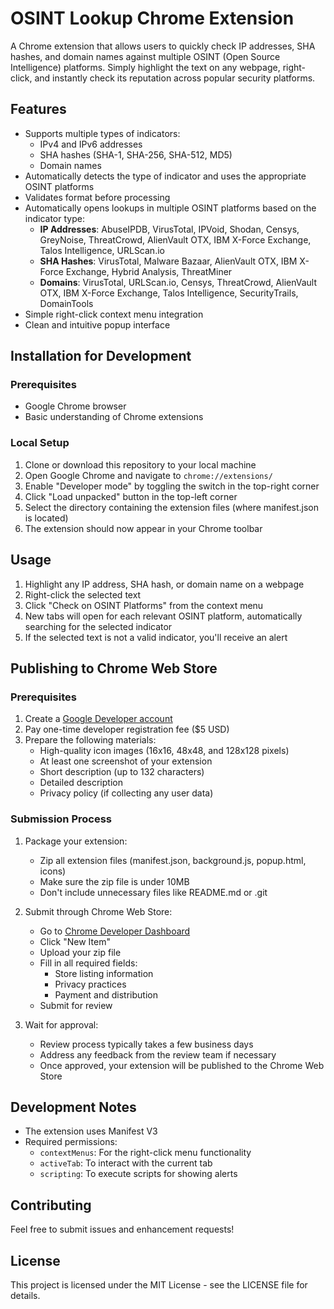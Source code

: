 # OSINT Lookup Chrome Extension

A Chrome extension that allows users to quickly check IP addresses, SHA hashes, and domain names against multiple OSINT (Open Source Intelligence) platforms. Simply highlight the text on any webpage, right-click, and instantly check its reputation across popular security platforms.

## Features

- Supports multiple types of indicators:
  - IPv4 and IPv6 addresses
  - SHA hashes (SHA-1, SHA-256, SHA-512, MD5)
  - Domain names
- Automatically detects the type of indicator and uses the appropriate OSINT platforms
- Validates format before processing
- Automatically opens lookups in multiple OSINT platforms based on the indicator type:
  - **IP Addresses**: AbuseIPDB, VirusTotal, IPVoid, Shodan, Censys, GreyNoise, ThreatCrowd, AlienVault OTX, IBM X-Force Exchange, Talos Intelligence, URLScan.io
  - **SHA Hashes**: VirusTotal, Malware Bazaar, AlienVault OTX, IBM X-Force Exchange, Hybrid Analysis, ThreatMiner
  - **Domains**: VirusTotal, URLScan.io, Censys, ThreatCrowd, AlienVault OTX, IBM X-Force Exchange, Talos Intelligence, SecurityTrails, DomainTools
- Simple right-click context menu integration
- Clean and intuitive popup interface

## Installation for Development

### Prerequisites

- Google Chrome browser
- Basic understanding of Chrome extensions

### Local Setup

1. Clone or download this repository to your local machine
2. Open Google Chrome and navigate to `chrome://extensions/`
3. Enable "Developer mode" by toggling the switch in the top-right corner
4. Click "Load unpacked" button in the top-left corner
5. Select the directory containing the extension files (where manifest.json is located)
6. The extension should now appear in your Chrome toolbar

## Usage

1. Highlight any IP address, SHA hash, or domain name on a webpage
2. Right-click the selected text
3. Click "Check on OSINT Platforms" from the context menu
4. New tabs will open for each relevant OSINT platform, automatically searching for the selected indicator
5. If the selected text is not a valid indicator, you'll receive an alert

## Publishing to Chrome Web Store

### Prerequisites

1. Create a [Google Developer account](https://chrome.google.com/webstore/devconsole)
2. Pay one-time developer registration fee ($5 USD)
3. Prepare the following materials:
   - High-quality icon images (16x16, 48x48, and 128x128 pixels)
   - At least one screenshot of your extension
   - Short description (up to 132 characters)
   - Detailed description
   - Privacy policy (if collecting any user data)

### Submission Process

1. Package your extension:
   - Zip all extension files (manifest.json, background.js, popup.html, icons)
   - Make sure the zip file is under 10MB
   - Don't include unnecessary files like README.md or .git

2. Submit through Chrome Web Store:
   - Go to [Chrome Developer Dashboard](https://chrome.google.com/webstore/devconsole)
   - Click "New Item"
   - Upload your zip file
   - Fill in all required fields:
     - Store listing information
     - Privacy practices
     - Payment and distribution
   - Submit for review

3. Wait for approval:
   - Review process typically takes a few business days
   - Address any feedback from the review team if necessary
   - Once approved, your extension will be published to the Chrome Web Store

## Development Notes

- The extension uses Manifest V3
- Required permissions:
  - `contextMenus`: For the right-click menu functionality
  - `activeTab`: To interact with the current tab
  - `scripting`: To execute scripts for showing alerts

## Contributing

Feel free to submit issues and enhancement requests!

## License

This project is licensed under the MIT License - see the LICENSE file for details.
